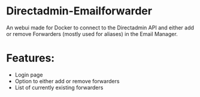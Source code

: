 # Directadmin-Emailforwarder
An webui made for Docker to connect to the Directadmin API and either add or remove Forwarders (mostly used for aliases) in the Email Manager.

# Features: 
- Login page
- Option to either add or remove forwarders
- List of currently existing forwarders

